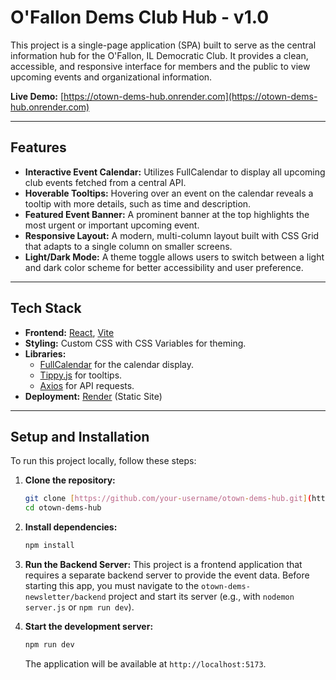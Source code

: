 # O'Fallon Dems Club Hub - v1.0

This project is a single-page application (SPA) built to serve as the central information hub for the O'Fallon, IL Democratic Club. It provides a clean, accessible, and responsive interface for members and the public to view upcoming events and organizational information.

**Live Demo:** [https://otown-dems-hub.onrender.com](https://otown-dems-hub.onrender.com) 

---

## Features

* **Interactive Event Calendar:** Utilizes FullCalendar to display all upcoming club events fetched from a central API.
* **Hoverable Tooltips:** Hovering over an event on the calendar reveals a tooltip with more details, such as time and description.
* **Featured Event Banner:** A prominent banner at the top highlights the most urgent or important upcoming event.
* **Responsive Layout:** A modern, multi-column layout built with CSS Grid that adapts to a single column on smaller screens.
* **Light/Dark Mode:** A theme toggle allows users to switch between a light and dark color scheme for better accessibility and user preference.

---

## Tech Stack

* **Frontend:** [React](https://reactjs.org/), [Vite](https://vitejs.dev/)
* **Styling:** Custom CSS with CSS Variables for theming.
* **Libraries:**
    * [FullCalendar](https://fullcalendar.io/) for the calendar display.
    * [Tippy.js](https://atomiks.github.io/tippyjs/) for tooltips.
    * [Axios](https://axios-http.com/) for API requests.
* **Deployment:** [Render](https://render.com/) (Static Site)

---

## Setup and Installation

To run this project locally, follow these steps:

1.  **Clone the repository:**
    ```bash
    git clone [https://github.com/your-username/otown-dems-hub.git](https://github.com/your-username/otown-dems-hub.git)
    cd otown-dems-hub
    ```

2.  **Install dependencies:**
    ```bash
    npm install
    ```

3.  **Run the Backend Server:**
    This project is a frontend application that requires a separate backend server to provide the event data. Before starting this app, you must navigate to the `otown-dems-newsletter/backend` project and start its server (e.g., with `nodemon server.js` or `npm run dev`).

4.  **Start the development server:**
    ```bash
    npm run dev
    ```
    The application will be available at `http://localhost:5173`.

